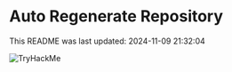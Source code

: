 # Auto Regenerate Repository

This README was last updated: 2024-11-09 21:32:04

 ![TryHackMe](https://tryhackme.com/badge/533634)